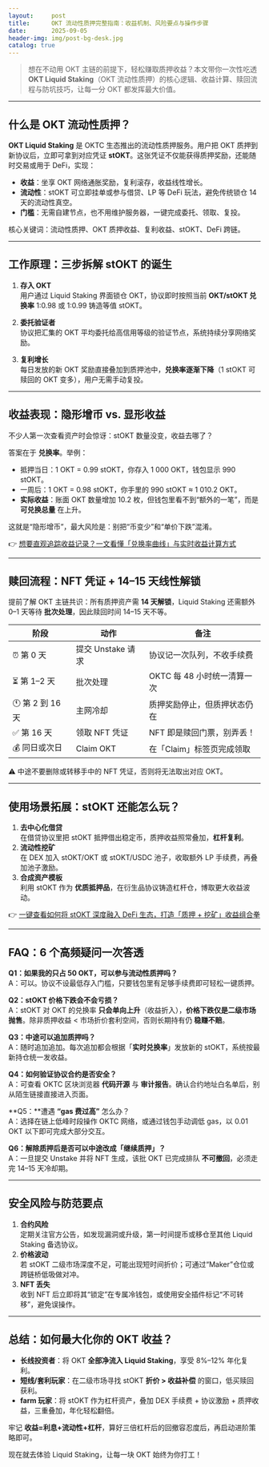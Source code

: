 ```yaml
---
layout:     post
title:      OKT 流动性质押完整指南：收益机制、风险要点与操作步骤
date:       2025-09-05
header-img: img/post-bg-desk.jpg
catalog: true
---
```


> 想在不动用 OKT 主链的前提下，轻松赚取质押收益？本文带你一次性吃透 **OKT Liquid Staking**（OKT 流动性质押）的核心逻辑、收益计算、赎回流程与防坑技巧，让每一分 OKT 都发挥最大价值。

---

## 什么是 OKT 流动性质押？

**OKT Liquid Staking** 是 OKTC 生态推出的流动性质押服务。用户把 OKT 质押到新协议后，立即可拿到对应凭证 **stOKT**。这张凭证不仅能获得质押奖励，还能随时交易或用于 DeFi，实现：

- **收益**：坐享 OKT 网络通胀奖励，复利滚存，收益线性增长。  
- **流动性**：stOKT 可立即挂单或参与借贷、LP 等 DeFi 玩法，避免传统锁仓 14 天的流动性真空。  
- **门槛**：无需自建节点，也不用维护服务器，一键完成委托、领取、复投。

核心关键词：流动性质押、OKT 质押收益、复利收益、stOKT、DeFi 跨链。

---

## 工作原理：三步拆解 stOKT 的诞生

1. **存入 OKT**  
   用户通过 Liquid Staking 界面锁仓 OKT，协议即时按照当前 **OKT/stOKT 兑换率** 1:0.98 或 1:0.99 铸造等值 stOKT。

2. **委托验证者**  
   协议把汇集的 OKT 平均委托给高信用等级的验证节点，系统持续分享网络奖励。

3. **复利增长**  
   每日发放的新 OKT 奖励直接叠加到质押池中，**兑换率逐渐下降**（1 stOKT 可赎回的 OKT 变多），用户无需手动复投。

---

## 收益表现：隐形增币 vs. 显形收益

不少人第一次查看资产时会惊讶：stOKT 数量没变，收益去哪了？

答案在于 **兑换率**。举例：

- 抵押当日：1 OKT = 0.99 stOKT，你存入 1 000 OKT，钱包显示 990 stOKT。  
- 一周后：1 OKT = 0.98 stOKT，你手里的 990 stOKT ≈ 1 010.2 OKT。  
- **实际收益**：账面 OKT 数量增加 10.2 枚，但钱包里看不到“额外的一笔”，而是 **可兑换总量** 在上升。

这就是“隐形增币”，最大风险是：别把“币变少”和“单价下跌”混淆。

👉 [想要直观追踪收益记录？一文看懂「兑换率曲线」与实时收益计算方式](https://okxdog.com/)

---

## 赎回流程：NFT 凭证 + 14–15 天线性解锁

提前了解 OKT 主链共识：所有质押资产需 **14 天解锁**，Liquid Staking 还需额外 0–1 天等待 **批次处理**，因此赎回时间 14–15 天不等。

| 阶段 | 动作 | 备注 |
|---|---|---|
| ⏰ 第 0 天 | 提交 Unstake 请求 | 协议记一次队列，不收手续费 |
| ⏳ 第 1–2 天 | 批次处理 | OKTC 每 48 小时统一清算一次 |
| 🕚 第 2 到 16 天 | 主网冷却 | 质押奖励停止，但质押状态仍在 |
| ✅ 第 16 天 | 领取 NFT 凭证 | NFT 即是赎回门票，别弄丢！ |
| 💰 同日或次日 | Claim OKT | 在「Claim」标签页完成领取 |

⚠️ 中途不要删除或转移手中的 NFT 凭证，否则将无法取出对应 OKT。

---

## 使用场景拓展：stOKT 还能怎么玩？

1. **去中心化借贷**  
   在借贷协议里把 stOKT 抵押借出稳定币，质押收益照常叠加，**杠杆复利**。
2. **流动性挖矿**  
   在 DEX 加入 stOKT/OKT 或 stOKT/USDC 池子，收取额外 LP 手续费，再叠加池子激励。
3. **合成资产模板**  
   利用 stOKT 作为 **优质抵押品**，在衍生品协议铸造杠杆仓，博取更大收益波动。

👉 [一键查看如何将 stOKT 深度融入 DeFi 生态，打造「质押 + 挖矿」收益组合拳](https://okxdog.com/)

---

## FAQ：6 个高频疑问一次答透

**Q1：如果我的只占 50 OKT，可以参与流动性质押吗？**  
A：可以。协议不设最低存入门槛，只要钱包里有足够手续费即可轻松一键质押。

**Q2：stOKT 价格下跌会不会亏损？**  
A：stOKT 对 OKT 的兑换率 **只会单向上升**（收益折入），**价格下跌仅是二级市场抛售**。除非质押收益 < 市场折价套利空间，否则长期持有仍 **稳赚不赔**。

**Q3：中途可以追加质押吗？**  
A：随时追加追加。每次追加都会根据「**实时兑换率**」发放新的 stOKT，系统按最新持仓统一发收益。

**Q4：如何验证协议合约是否安全？**  
A：可查看 OKTC 区块浏览器 **代码开源** 与 **审计报告**。确认合约地址白名单后，别从陌生链接直接进入页面。

**Q5：**遭遇 **“gas 费过高”** 怎么办？  
A：选择在链上低峰时段操作 OKTC 网络，或通过钱包手动调低 gas，以 0.01 OKT 以下即可完成大部分交互。

**Q6：解除质押后是否可以中途改成「继续质押」？**  
A：一旦提交 Unstake 并将 NFT 生成，该批 OKT 已完成排队 **不可撤回**，必须走完 14–15 天冷却期。

---

## 安全风险与防范要点

1. **合约风险**  
   定期关注官方公告，如发现漏洞或升级，第一时间提币或移仓至其他 Liquid Staking 备选协议。
2. **价格波动**  
   若 stOKT 二级市场深度不足，可能出现短时间折价；可通过“Maker”仓位或跨链桥低吸做对冲。
3. **NFT 丢失**  
   收到 NFT 后立即将其“锁定”在专属冷钱包，或使用安全插件标记“不可转移”，避免误操作。

---

## 总结：如何最大化你的 OKT 收益？

- **长线投资者**：将 OKT **全部净流入 Liquid Staking**，享受 8%–12% 年化复利。  
- **短线/套利玩家**：在二级市场寻找 stOKT **折价 > 收益补偿** 的窗口，低买赎回获利。  
- **farm 玩家**：将 stOKT 作为杠杆资产，叠加 DEX 手续费 + 协议激励 + 质押收益，三重叠加，年化轻松翻倍。

牢记 **收益=利息+流动性+杠杆**，算好三倍杠杆后的回撤容忍度后，再启动进阶策略即可。

现在就去体验 Liquid Staking，让每一块 OKT 始终为你打工！
